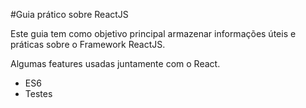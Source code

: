 #Guia prático sobre ReactJS

Este guia tem como objetivo principal armazenar informações úteis e práticas sobre o Framework ReactJS.

Algumas features usadas juntamente com o React.

* ES6
* Testes
